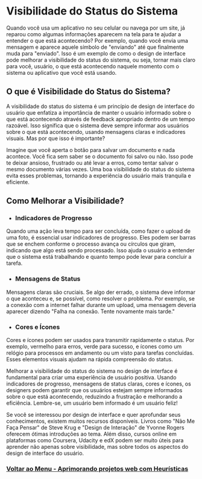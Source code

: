 # Visibilidade do Status do Sistema

Quando você usa um aplicativo no seu celular ou navega por um site, já reparou como algumas informações aparecem na tela para te ajudar a entender o que está acontecendo? Por exemplo, quando você envia uma mensagem e aparece aquele símbolo de "enviando" até que finalmente muda para "enviado". Isso é um exemplo de como o design de interface pode melhorar a visibilidade do status do sistema, ou seja, tornar mais claro para você, usuário, o que está acontecendo naquele momento com o sistema ou aplicativo que você está usando.

## O que é Visibilidade do Status do Sistema?

A visibilidade do status do sistema é um princípio de design de interface do usuário que enfatiza a importância de manter o usuário informado sobre o que está acontecendo através de feedback apropriado dentro de um tempo razoável. Isso significa que o sistema deve sempre informar aos usuários sobre o que está acontecendo, usando mensagens claras e indicadores visuais. Mas por que isso é importante?

Imagine que você aperta o botão para salvar um documento e nada acontece. Você fica sem saber se o documento foi salvo ou não. Isso pode te deixar ansioso, frustrado ou até levar a erros, como tentar salvar o mesmo documento várias vezes. Uma boa visibilidade do status do sistema evita esses problemas, tornando a experiência do usuário mais tranquila e eficiente.

## Como Melhorar a Visibilidade?

- ### Indicadores de Progresso

Quando uma ação leva tempo para ser concluída, como fazer o upload de uma foto, é essencial usar indicadores de progresso. Eles podem ser barras que se enchem conforme o processo avança ou círculos que giram, indicando que algo está sendo processado. Isso ajuda o usuário a entender que o sistema está trabalhando e quanto tempo pode levar para concluir a tarefa.

- ### Mensagens de Status

Mensagens claras são cruciais. Se algo der errado, o sistema deve informar o que aconteceu e, se possível, como resolver o problema. Por exemplo, se a conexão com a internet falhar durante um upload, uma mensagem deveria aparecer dizendo "Falha na conexão. Tente novamente mais tarde."

- ### Cores e Ícones

Cores e ícones podem ser usados para transmitir rapidamente o status. Por exemplo, vermelho para erros, verde para sucesso, e ícones como um relógio para processos em andamento ou um visto para tarefas concluídas. Esses elementos visuais ajudam na rápida compreensão do status.

Melhorar a visibilidade do status do sistema no design de interface é fundamental para criar uma experiência de usuário positiva. Usando indicadores de progresso, mensagens de status claras, cores e ícones, os designers podem garantir que os usuários estejam sempre informados sobre o que está acontecendo, reduzindo a frustração e melhorando a eficiência. Lembre-se, um usuário bem informado é um usuário feliz!

Se você se interessou por design de interface e quer aprofundar seus conhecimentos, existem muitos recursos disponíveis. Livros como "Não Me Faça Pensar" de Steve Krug e "Design de Interação" de Yvonne Rogers oferecem ótimas introduções ao tema. Além disso, cursos online em plataformas como Coursera, Udacity e edX podem ser muito úteis para aprender não apenas sobre visibilidade, mas sobre todos os aspectos do design de interface do usuário.

### [Voltar ao Menu - Aprimorando projetos web com Heurísticas](../menu.md)
